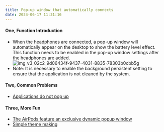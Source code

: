 ```yaml
---
title: Pop-up window that automatically connects
date: 2024-06-17 11:31:16
---
```


#### **One, Function Introduction**
- When the headphones are connected, a pop-up window will automatically appear on the desktop to show the battery level effect. This function needs to be enabled in the pop-up window settings after the headphones are added.
![img_v3_02c2_9d06434f-9437-4031-8835-78303b0cbb5g](https://github.com/PodsLink/podslink-help/assets/14847146/1d4b9487-b102-415d-a8d3-f6ec634e9afe)
- Note: It is necessary to enable the background persistent setting to ensure that the application is not cleaned by the system.


#### **Two, Common Problems**
- [Applications do not pop up](/faq/not_pop_up)

#### **Three, More Fun**
- [The AirPods feature an exclusive dynamic popup window](/func/dynamic_pop)
- [Simple theme making](/func/theme)
